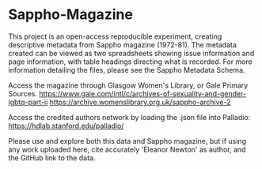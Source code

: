 # Sappho-Magazine
This project is an open-access reproducible experiment, creating descriptive metadata from Sappho magazine (1972-81). The metadata created can be viewed as two spreadsheets showing issue information and page information, with table headings directing what is recorded. For more information detailing the files, please see the Sappho Metadata Schema.

Access the magazine through Glasgow Women's Library, or Gale Primary Sources. https://www.gale.com/intl/c/archives-of-sexuality-and-gender-lgbtq-part-ii https://archive.womenslibrary.org.uk/sappho-archive-2

Access the credited authors network by loading the .json file into Palladio: https://hdlab.stanford.edu/palladio/

Please use and explore both this data and Sappho magazine, but if using any work uploaded here, cite accurately 'Eleanor Newton' as author, and the GitHub link to the data.
